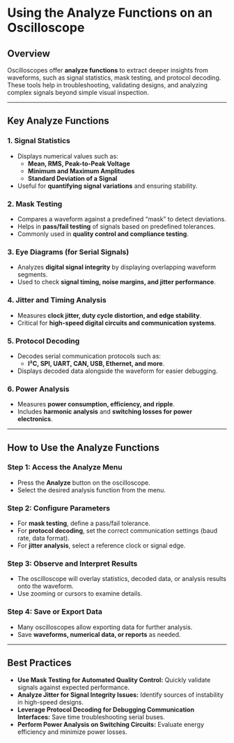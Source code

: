 # Using the Analyze Functions on an Oscilloscope

## Overview
Oscilloscopes offer **analyze functions** to extract deeper insights from waveforms, such as signal statistics, mask testing, and protocol decoding. These tools help in troubleshooting, validating designs, and analyzing complex signals beyond simple visual inspection.

---

## Key Analyze Functions

### **1. Signal Statistics**
- Displays numerical values such as:
  - **Mean, RMS, Peak-to-Peak Voltage**
  - **Minimum and Maximum Amplitudes**
  - **Standard Deviation of a Signal**
- Useful for **quantifying signal variations** and ensuring stability.

### **2. Mask Testing**
- Compares a waveform against a predefined “mask” to detect deviations.
- Helps in **pass/fail testing** of signals based on predefined tolerances.
- Commonly used in **quality control and compliance testing**.

### **3. Eye Diagrams (for Serial Signals)**
- Analyzes **digital signal integrity** by displaying overlapping waveform segments.
- Used to check **signal timing, noise margins, and jitter performance**.

### **4. Jitter and Timing Analysis**
- Measures **clock jitter, duty cycle distortion, and edge stability**.
- Critical for **high-speed digital circuits and communication systems**.

### **5. Protocol Decoding**
- Decodes serial communication protocols such as:
  - **I²C, SPI, UART, CAN, USB, Ethernet, and more**.
- Displays decoded data alongside the waveform for easier debugging.

### **6. Power Analysis**
- Measures **power consumption, efficiency, and ripple**.
- Includes **harmonic analysis** and **switching losses for power electronics**.

---

## How to Use the Analyze Functions

### **Step 1: Access the Analyze Menu**
- Press the **Analyze** button on the oscilloscope.
- Select the desired analysis function from the menu.

### **Step 2: Configure Parameters**
- For **mask testing**, define a pass/fail tolerance.
- For **protocol decoding**, set the correct communication settings (baud rate, data format).
- For **jitter analysis**, select a reference clock or signal edge.

### **Step 3: Observe and Interpret Results**
- The oscilloscope will overlay statistics, decoded data, or analysis results onto the waveform.
- Use zooming or cursors to examine details.

### **Step 4: Save or Export Data**
- Many oscilloscopes allow exporting data for further analysis.
- Save **waveforms, numerical data, or reports** as needed.

---

## Best Practices
- **Use Mask Testing for Automated Quality Control:** Quickly validate signals against expected performance.
- **Analyze Jitter for Signal Integrity Issues:** Identify sources of instability in high-speed designs.
- **Leverage Protocol Decoding for Debugging Communication Interfaces:** Save time troubleshooting serial buses.
- **Perform Power Analysis on Switching Circuits:** Evaluate energy efficiency and minimize power losses.
